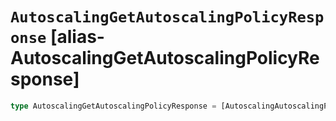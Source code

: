# `AutoscalingGetAutoscalingPolicyResponse` [alias-AutoscalingGetAutoscalingPolicyResponse]
```typescript
type AutoscalingGetAutoscalingPolicyResponse = [AutoscalingAutoscalingPolicy](./AutoscalingAutoscalingPolicy.md);
```
